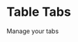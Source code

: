 # Table Tabs

Manage your tabs

<!--
TODO:
actions, listeners background
combine windows
combine tabs - turn into group?
animate slide to previous history sessions https://www.framer.com/docs/examples/
copy to clipboard https://github.com/chakra-ui/chakra-ui/blob/main/packages/hooks/src/use-clipboard.ts
preview tab with captureTab ? https://developer.mozilla.org/en-US/docs/Mozilla/Add-ons/WebExtensions/API/tabs/captureTab
 -->

<!--
https://github.com/atlassian/react-beautiful-dnd/blob/master/stories/src/interactive-elements/interactive-elements-app.jsx
https://github.com/atlassian/react-beautiful-dnd/blob/master/stories/src/board/board.jsx
https://github.com/atlassian/react-beautiful-dnd/blob/master/stories/src/board/column.jsx
https://github.com/atlassian/react-beautiful-dnd/blob/master/stories/src/primatives/quote-list.jsx
-->
